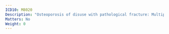```yaml
---
ICD10: M8020
Description: "Osteoporosis of disuse with pathological fracture: Multiple sites"
Matters: No
Weight: 0
---
```


